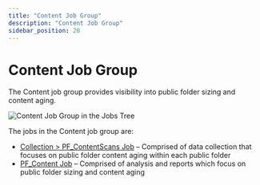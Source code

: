```yaml
---
title: "Content Job Group"
description: "Content Job Group"
sidebar_position: 20
---
```


# Content Job Group

The Content job group provides visibility into public folder sizing and content aging.

![Content Job Group in the Jobs Tree](/images/accessanalyzer/11.6/solutions/exchange/publicfolders/content/jobstree.webp)

The jobs in the Content job group are:

- [Collection > PF_ContentScans Job](/docs/accessanalyzer/11.6/solutions/exchange/publicfolders/content/pf_contentscans.md)
  – Comprised of data collection that focuses on public folder content aging within each public
  folder
- [PF_Content Job](/docs/accessanalyzer/11.6/solutions/exchange/publicfolders/content/pf_content.md)
  – Comprised of analysis and reports which focus on public folder sizing and content aging
